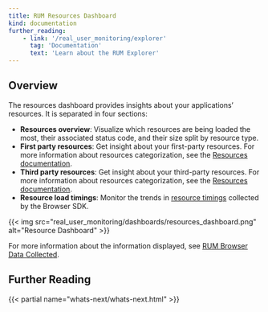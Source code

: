 ```yaml
---
title: RUM Resources Dashboard
kind: documentation
further_reading:
    - link: '/real_user_monitoring/explorer'
      tag: 'Documentation'
      text: 'Learn about the RUM Explorer'
---
```


## Overview

The resources dashboard provides insights about your applications’ resources. It is separated in four sections:

- **Resources overview**:
    Visualize which resources are being loaded the most, their associated status code, and their size split by resource type.
- **First party resources**:
    Get insight about your first-party resources. For more information about resources categorization, see the [Resources documentation][1].
- **Third party resources**:
    Get insight about your third-party resources. For more information about resources categorization, see the [Resources documentation][1].
- **Resource load timings**:
    Monitor the trends in [resource timings][2] collected by the Browser SDK.

{{< img src="real_user_monitoring/dashboards/resources_dashboard.png" alt="Resource Dashboard" >}}

For more information about the information displayed, see [RUM Browser Data Collected][3].

## Further Reading

{{< partial name="whats-next/whats-next.html" >}}

[1]: /real_user_monitoring/data_collected/resource/
[2]: https://www.w3.org/TR/resource-timing-1/
[3]: /real_user_monitoring/data_collected/

